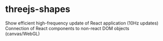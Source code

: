 # threejs-shapes

Show efficient high-frequency update of React application (10Hz updates)
Connection of React components to non-react DOM objects (canvas/WebGL)
